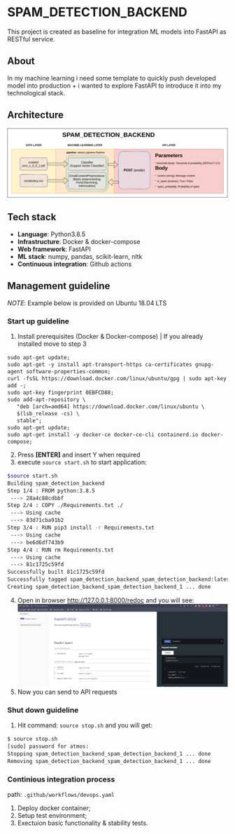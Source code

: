 # **SPAM_DETECTION_BACKEND**

This project is created as baseline for integration ML models into FastAPI as RESTful service.

## **About**

In my machine learning i need some template to quickly push developed model into production + i wanted to explore FastAPI to introduce it into my technological stack.

## **Architecture**

![Architecture](diagrams/Architecture.png)

## **Tech stack**

* **Language**: Python3.8.5
* **Infrastructure**: Docker & docker-compose
* **Web framework**: FastAPI
* **ML stack**: numpy, pandas, scikit-learn, nltk
* **Continuous integration**: Github actions

## **Management guideline**

*NOTE*: Example below is provided on Ubuntu 18.04 LTS

### **Start up guideline**

1. Install prerequisites (Docker & Docker-compose) | If you already installed move to step 3
```shell
sudo apt-get update;
sudo apt-get -y install apt-transport-https ca-certificates gnupg-agent software-properties-common;
curl -fsSL https://download.docker.com/linux/ubuntu/gpg | sudo apt-key add -;
sudo apt-key fingerprint 0EBFCD88;
sudo add-apt-repository \
   "deb [arch=amd64] https://download.docker.com/linux/ubuntu \
   $(lsb_release -cs) \
   stable";
sudo apt-get update;
sudo apt-get install -y docker-ce docker-ce-cli containerd.io docker-compose;
```
2. Press **[ENTER]** and insert Y when required
3. execute `source start.sh` to start application:
```zsh
$source start.sh
Building spam_detection_backend
Step 1/4 : FROM python:3.8.5
 ---> 28a4c88cdbbf
Step 2/4 : COPY ./Requirements.txt ./
 ---> Using cache
 ---> 83d71cba91b2
Step 3/4 : RUN pip3 install -r Requirements.txt
 ---> Using cache
 ---> be6d6df743b9
Step 4/4 : RUN rm Requirements.txt
 ---> Using cache
 ---> 81c1725c59fd
Successfully built 81c1725c59fd
Successfully tagged spam_detection_backend_spam_detection_backend:latest
Creating spam_detection_backend_spam_detection_backend_1 ... done
```
4. Open in browser http://127.0.0.1:8000/redoc and you will see:
![image](screenshots/redoc_screen.png)
5. Now you can send to API requests

### **Shut down guideline**

1. Hit command: `source stop.sh` and you will get:
```zsh
$ source stop.sh
[sudo] password for atmos: 
Stopping spam_detection_backend_spam_detection_backend_1 ... done
Removing spam_detection_backend_spam_detection_backend_1 ... done
```

### **Continious integration process**

path: `.github/workflows/devops.yaml`

1. Deploy docker container;
2. Setup test environment;
3. Exectuion basic functionality & stability tests.
